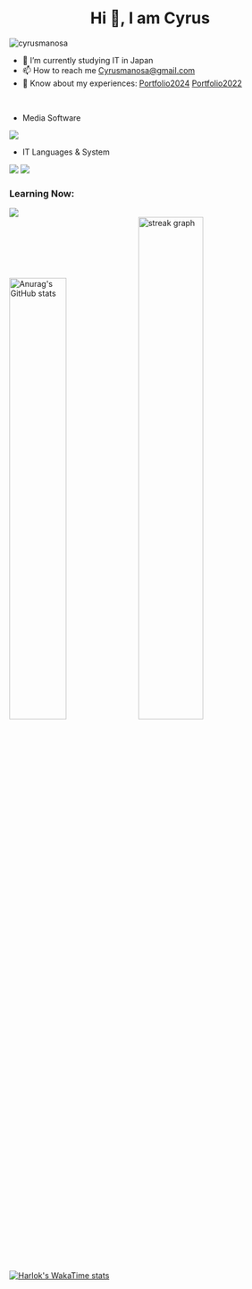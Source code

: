 <h1 align="center">Hi 👋, I am Cyrus</h1>
<p align="left"><img src="https://komarev.com/ghpvc/?username=cyrusmanosa&label=Profile%20views&color=0e75b6&style=flat" alt="cyrusmanosa" /></p>

- 🌱 I’m currently studying IT in Japan
- 📫 How to reach me Cyrusmanosa@gmail.com
- 📄 Know about my experiences: 
  [Portfolio2024](https://portfolio-2024-eight-tau.vercel.app)
  [Portfolio2022](https://profile-ce15f.web.app)
  
<br>

- Media Software
<img src="https://skillicons.dev/icons?i=,ps,pr,ae,au"/>

- IT Languages & System
<img src="https://skillicons.dev/icons?i=,html,css,js,go,docker,flutter,postman,arduino,mysql,postgres,dart,react,vite"/>
<img src="https://skillicons.dev/icons?i=,ubuntu,figma,androidstudio,ubuntu,apple,windows,vercel,npm,yarn,vscode,java,linux,github"/>

<h3 align="left">Learning Now:</h3>
<img src="https://skillicons.dev/icons?i=php,laravel,aws,firebase,py,ts,vue,anaconda,kubernetes,mongodb,redis,azure" />

<br>

<div align="left">
  <img src="https://github-readme-stats.vercel.app/api?username=cyrusmanosa&show_icons=true&theme=tokyonight" alt="Anurag's GitHub stats" style="display: inline-block; width: 45%;" />
  <img src="https://streak-stats.demolab.com?user=cyrusmanosa&locale=en&mode=daily&theme=dark&hide_border=false&border_radius=5&order=3" alt="streak graph" style="display: inline-block; width: 48%;" />
</div>

[![Harlok's WakaTime stats](https://github-readme-stats.vercel.app/api/wakatime?username=cyrusmanosa)](https://github.com/anuraghazra/github-readme-stats)
